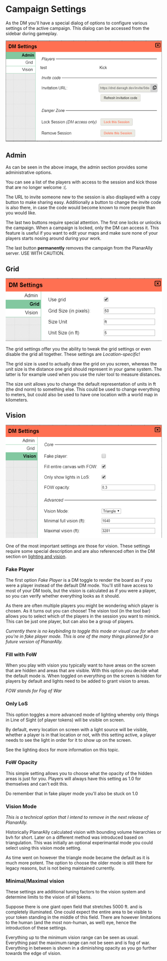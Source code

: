 # Campaign Settings

As the DM you'll have a special dialog of options to configure various settings of the active campaign.
This dialog can be accessed from the sidebar during gameplay.

![](./settings.png)

## Admin

As can be seen in the above image, the admin section provides some administrative options.

You can see a list of the players with access to the session and kick those that are no longer welcome :(.

The URL to invite someone new to the session is also displayed with a copy button to make sharing easy.
Additionally a button to change the invite code is also there, in case the code would become known to more people than you would like.

The last two buttons require special attention. The first one locks or unlocks the campaign.  When a campaign is locked, only the DM can access it.  This feature is useful if you want to edit your maps and make sure none of your players starts nosing around during your work.

The last button **permanently** removes the campaign from the PlanarAlly server. USE WITH CAUTION.

## Grid

![](./grid.png)

The grid settings offer you the ability to tweak the grid settings or even disable the grid all together.
These settings are *Location-specific*!

The grid size is used to actually draw the grid on you screen, whereas the unit size is the distance one grid should represent in your game system.
The latter is for example used when you use the ruler tool to measure distances.

The size unit allows you to change the default representation of units in ft (the dnd norm) to something else.  This could be used to change everything to meters, but could also be used to have one location with a world map in kilometers.

## Vision

![](./vision.png)

One of the most important settings are those for vision.  These settings require some special description and are also referenced often in the DM section on [lighting and vision](/docs/dm/light-shadows/).

### Fake Player
The first option _Fake Player_ is a DM toggle to render the board as if you were a player instead of the default DM mode.  You'll still have access to most of your DM tools, but the vision is calculated as if you were a player, so you can verify whether everything looks as it should.

As there are often multiple players you might be wondering which player is chosen.  As it turns out you can choose!  The vision tool (in the tool bar) allows you to select which of the players in the session you want to mimick.  This can be just one player, but can also be a group of players.

_Currently there is no keybinding to toggle this mode or visual cue for when you're in fake player mode.  This is one of the many things planned for a future version of PlanarAlly._

### Fill with FoW

When you play with vision you typically want to have areas on the screen that are hidden and areas that are visible.  With this option you decide what the default mode is. When toggled on everything on the screen is hidden for players by default and lights need to be added to grant vision to areas.

_FOW stands for Fog of War_

### Only LoS

This option toggles a more advanced mode of lighting whereby only things in Line of Sight (of player tokens) will be visible on screen.

By default, every location on screen with a light source will be visible, whether a player is in that location or not, with this setting active,
a player needs to see the light in order for it to show up on the screen.

See the lighting docs for more information on this topic.

### FoW Opacity

This simple setting allows you to choose what the opacity of the hidden areas is just for you. Players will always have this setting as 1.0 for themselves and can't edit this.

Do remember that in fake player mode you'll also be stuck on 1.0

### Vision Mode

_This is a technical option that I intend to remove in the next release of PlanarAlly._

Historically PlanarAlly calculated vision with bounding volume hierarchies or bvh for short.
Later on a different method was introduced based on triangulation. This was initially an optional experimantal mode you could select using this vision mode setting.

As time went on however the triangle mode became the default as it is much more potent.  The option to choose the older mode is still there for legacy reasons, but is not being maintained currently.

### Minimal/Maximal vision

These settings are additional tuning factors to the vision system and determine limits to the vision of all tokens.

Suppose there is one giant open field that stretches 5000 ft. and is completely illuminated. One could expect the entire area to be visible to your token standing in the middle of this field.  There are however limitations to the human (and the most non-human, as well) eye, hence the introduction of these settings.

Everything up to the minimum vision range can be seen as usual. Everything past the maximum range can not be seen and is fog of war.  Everything in between is shown in a diminishing opacity as you go further towards the edge of vision.
